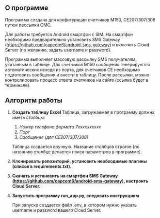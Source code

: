 ## О программе
Программа создана для конфигурации счетчиков М150, СЕ207/307/308 путем рассылки СМС. 

Для работы требуется Android смартфон с SIM. На смартфон необходимо предварительно установить SMS Gateway (https://github.com/capcom6/android-sms-gateway) и включить Cloud Server (по желанию, задать username и password).

Программа выполняет массовую рассылку SMS получателям, указанным в таблице. Для счетчиков М150 сообщения генерируются автоматических исходя из порта, для счетчиков CE необходимо подготовить сообщения и внести в таблицу. После рассылки, можно контролировать процесс ответа счетчиков на сайте (ссылка будет в терминале).

## Алгоритм работы

1. **Создать таблицу  Excel**
    Таблица, загружаемая в программу должна иметь столбцы:
    1. *Номер телефона формата 7xxxxxxxxxx*
    2. *Порт*
    3. *Сообщение (для СЕ207/307/308)*
       
    Таблица создается вручную. Название столбцов строгое (по названию столбце делается поиск параметров в программе).
2. **Клонировать репозиторий, установить необходимые плагины (список в requirements.txt).**
3. **Скачать и установить на смартфон SMS Gateway (https://github.com/capcom6/android-sms-gateway), настроить Cloud Server.**
4. **Запустить программу run_app.py, следовать инструкциям**

   При запуске создается файл .env, в котором нужно указать username и password вашего Cloud Server.
